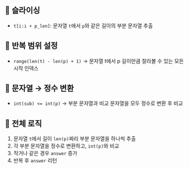## 🔹 슬라이싱
- `t[i:i + p_len]`: 문자열 `t`에서 `p`와 같은 길이의 부분 문자열 추출

## 🔹 반복 범위 설정
- `range(len(t) - len(p) + 1)`
  → 문자열 t에서 p 길이만큼 잘라볼 수 있는 모든 시작 인덱스

## 🔹 문자열 → 정수 변환
- `int(sub) <= int(p)`
  → 부분 문자열과 비교 문자열을 모두 정수로 변환 후 비교

## 🔹 전체 로직
1. 문자열 `t`에서 길이 `len(p)`짜리 부분 문자열을 하나씩 추출
2. 각 부분 문자열을 정수로 변환하고, `int(p)`와 비교
3. 작거나 같은 경우 `answer` 증가
4. 반복 후 `answer` 리턴
